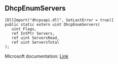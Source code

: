 ## DhcpEnumServers

```
[DllImport("dhcpsapi.dll", SetLastError = true)]
public static extern uint DhcpEnumServers(
   uint Flags,
   ref IntPtr Servers,
   ref uint ServersRead,
   ref uint ServersTotal
);
```

Microsoft documentation: [Link](https://learn.microsoft.com/en-us/windows/win32/api/dhcpsapi/nf-dhcpsapi-dhcpenumservers)
